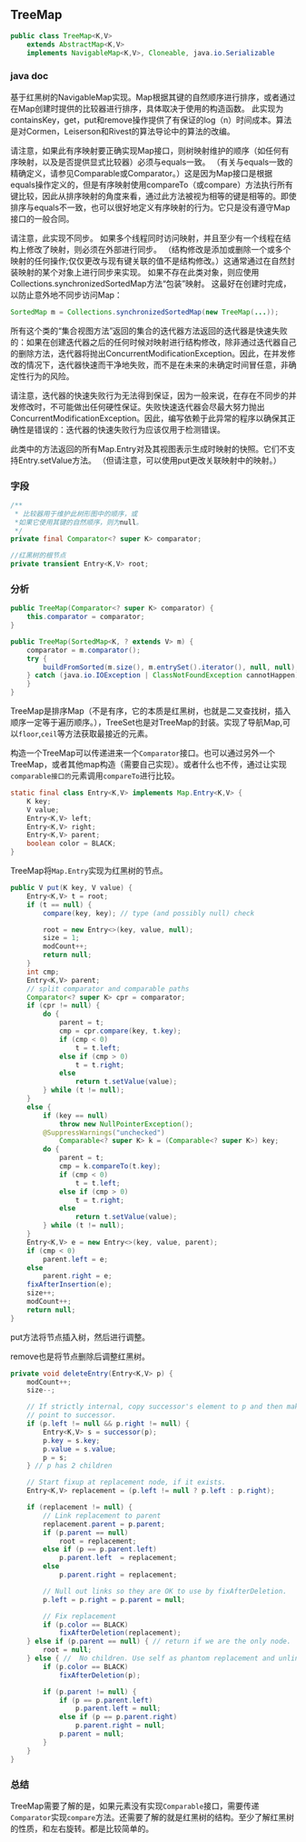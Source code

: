 ## TreeMap

```java
public class TreeMap<K,V>
    extends AbstractMap<K,V>
    implements NavigableMap<K,V>, Cloneable, java.io.Serializable
```

### java doc

基于红黑树的NavigableMap实现。Map根据其键的自然顺序进行排序，或者通过在Map创建时提供的比较器进行排序，具体取决于使用的构造函数。
此实现为containsKey，get，put和remove操作提供了有保证的log（n）时间成本。算法是对Cormen，Leiserson和Rivest的算法导论中的算法的改编。

请注意，如果此有序映射要正确实现Map接口，则树映射维护的顺序（如任何有序映射，以及是否提供显式比较器）必须与equals一致。 （有关与equals一致的精确定义，请参见Comparable或Comparator。）这是因为Map接口是根据equals操作定义的，但是有序映射使用compareTo（或compare）方法执行所有键比较，因此从排序映射的角度来看，通过此方法被视为相等的键是相等的。即使排序与equals不一致，也可以很好地定义有序映射的行为。它只是没有遵守Map接口的一般合同。

请注意，此实现不同步。 如果多个线程同时访问映射，并且至少有一个线程在结构上修改了映射，则必须在外部进行同步。 （结构修改是添加或删除一个或多个映射的任何操作;仅仅更改与现有键关联的值不是结构修改。）这通常通过在自然封装映射的某个对象上进行同步来实现。 如果不存在此类对象，则应使用Collections.synchronizedSortedMap方法“包装”映射。 这最好在创建时完成，以防止意外地不同步访问Map：

```java
SortedMap m = Collections.synchronizedSortedMap(new TreeMap(...));
```

所有这个类的“集合视图方法”返回的集合的迭代器方法返回的迭代器是快速失败的：如果在创建迭代器之后的任何时候对映射进行结构修改，除非通过迭代器自己的删除方法，迭代器将抛出ConcurrentModificationException。因此，在并发修改的情况下，迭代器快速而干净地失败，而不是在未来的未确定时间冒任意，非确定性行为的风险。

请注意，迭代器的快速失败行为无法得到保证，因为一般来说，在存在不同步的并发修改时，不可能做出任何硬性保证。失败快速迭代器会尽最大努力抛出ConcurrentModificationException。因此，编写依赖于此异常的程序以确保其正确性是错误的：迭代器的快速失败行为应该仅用于检测错误。

此类中的方法返回的所有Map.Entry对及其视图表示生成时映射的快照。它们不支持Entry.setValue方法。 （但请注意，可以使用put更改关联映射中的映射。）

### 字段

```java
/**
 * 比较器用于维护此树形图中的顺序，或
 *如果它使用其键的自然顺序，则为null。
 */
private final Comparator<? super K> comparator;

//红黑树的根节点
private transient Entry<K,V> root;

```

### 分析

```java
public TreeMap(Comparator<? super K> comparator) {
    this.comparator = comparator;
}
```

```java
public TreeMap(SortedMap<K, ? extends V> m) {
    comparator = m.comparator();
    try {
        buildFromSorted(m.size(), m.entrySet().iterator(), null, null);
    } catch (java.io.IOException | ClassNotFoundException cannotHappen) {
    }
}
```

TreeMap是排序Map（不是有序，它的本质是红黑树，也就是二叉查找树，插入顺序一定等于遍历顺序。），TreeSet也是对TreeMap的封装。实现了导航Map,可以`floor`,`ceil`等方法获取最接近的元素。

构造一个TreeMap可以传递进来一个`Comparator`接口。也可以通过另外一个TreeMap，或者其他map构造（需要自己实现）。或者什么也不传，通过让实现`comparable接口的`元素调用`compareTo`进行比较。

```java
static final class Entry<K,V> implements Map.Entry<K,V> {
    K key;
    V value;
    Entry<K,V> left;
    Entry<K,V> right;
    Entry<K,V> parent;
    boolean color = BLACK;
}
```

TreeMap将`Map.Entry`实现为红黑树的节点。



```java
public V put(K key, V value) {
    Entry<K,V> t = root;
    if (t == null) {
        compare(key, key); // type (and possibly null) check

        root = new Entry<>(key, value, null);
        size = 1;
        modCount++;
        return null;
    }
    int cmp;
    Entry<K,V> parent;
    // split comparator and comparable paths
    Comparator<? super K> cpr = comparator;
    if (cpr != null) {
        do {
            parent = t;
            cmp = cpr.compare(key, t.key);
            if (cmp < 0)
                t = t.left;
            else if (cmp > 0)
                t = t.right;
            else
                return t.setValue(value);
        } while (t != null);
    }
    else {
        if (key == null)
            throw new NullPointerException();
        @SuppressWarnings("unchecked")
            Comparable<? super K> k = (Comparable<? super K>) key;
        do {
            parent = t;
            cmp = k.compareTo(t.key);
            if (cmp < 0)
                t = t.left;
            else if (cmp > 0)
                t = t.right;
            else
                return t.setValue(value);
        } while (t != null);
    }
    Entry<K,V> e = new Entry<>(key, value, parent);
    if (cmp < 0)
        parent.left = e;
    else
        parent.right = e;
    fixAfterInsertion(e);
    size++;
    modCount++;
    return null;
}
```

put方法将节点插入树，然后进行调整。

remove也是将节点删除后调整红黑树。

```java
private void deleteEntry(Entry<K,V> p) {
    modCount++;
    size--;

    // If strictly internal, copy successor's element to p and then make p
    // point to successor.
    if (p.left != null && p.right != null) {
        Entry<K,V> s = successor(p);
        p.key = s.key;
        p.value = s.value;
        p = s;
    } // p has 2 children

    // Start fixup at replacement node, if it exists.
    Entry<K,V> replacement = (p.left != null ? p.left : p.right);

    if (replacement != null) {
        // Link replacement to parent
        replacement.parent = p.parent;
        if (p.parent == null)
            root = replacement;
        else if (p == p.parent.left)
            p.parent.left  = replacement;
        else
            p.parent.right = replacement;

        // Null out links so they are OK to use by fixAfterDeletion.
        p.left = p.right = p.parent = null;

        // Fix replacement
        if (p.color == BLACK)
            fixAfterDeletion(replacement);
    } else if (p.parent == null) { // return if we are the only node.
        root = null;
    } else { //  No children. Use self as phantom replacement and unlink.
        if (p.color == BLACK)
            fixAfterDeletion(p);

        if (p.parent != null) {
            if (p == p.parent.left)
                p.parent.left = null;
            else if (p == p.parent.right)
                p.parent.right = null;
            p.parent = null;
        }
    }
}
```

### 总结

TreeMap需要了解的是，如果元素没有实现`Comparable`接口，需要传递`Comparator`实现`compare`方法。还需要了解的就是红黑树的结构。至少了解红黑树的性质，和左右旋转。都是比较简单的。


